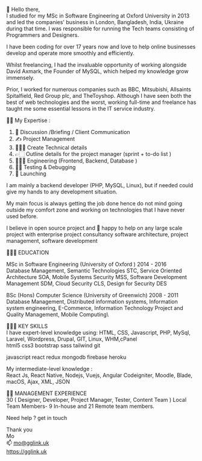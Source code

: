 👋 Hello there,\
I studied for my MSc in Software Engineering at Oxford University in 2013 and led the companies' business in London, Bangladesh, India, Ukraine during that time. I was responsible for running the Tech teams consisting of Programmers and Designers.

I have been coding for over 17 years now and love to help online businesses develop and operate more smoothly and efficiently. 

Whilst freelancing, I had the invaluable opportunity of working alongside David Axmark, the Founder of MySQL, which helped my knowledge grow immensely.

Prior, I worked for numerous companies such as BBC, Mitsubishi, Allsaints Spitalfield, Red Group plc, and TheToyshop. Although I have seen both the best of web technologies and the worst, working full-time and freelance has taught me some essential lessons in the IT service industry.

💪🏼 My Expertise : 
1. 🫱 Discussion /Briefing / Client Communication 
2. ✍️ Project Management 
3. 🧑🏻‍🏫 Create Technical details
4. 👉🏻 Outline details for the project manager (sprint + to-do list )
5. 🧑🏽‍💻 Engineering (Frontend, Backend, Database )
6. 🥷🏽 Testing & Debugging
7. 🚀 Launching

I am mainly a backend developer (PHP, MySQL, Linux), but if needed could give my hands to any development situation.

My main focus is always getting the job done hence do not mind going outside my comfort zone and working on technologies that I have never used before.


I believe in open source project and 💞️ happy to help on any large scale project with enterprise project consultancy software architecture, project management, software development

🧑🏻‍🎓 EDUCATION

MSc in Software Engineering (University of Oxford ) 2014 - 2016\
Database Management, Semantic Technologies STC, Service Oriented Architecture SOA, Mobile Systems Security MSS, Software Development Management SDM, Cloud Security CLS, Design for Security DES
				
BSc (Hons) Computer Science (University of Greenwich) 2008 - 2011\
Database Management, Distributed information systems, Information system engineering, E-Commerce, Information Technology Project and Quality Management, Mobile Computing\

🙋🏻‍♂️ KEY SKILLS\
I have expert-level knowledge using: HTML, CSS, Javascript, PHP, MySql, Laravel, Wordpress, Drupal, GIT, Linux, WHM,cPanel\
html5 css3 bootstrap sass tailwind git

javascript react redux mongodb firebase heroku

My intermediate-level knowledge :\
React Js, React Native, Nodejs, Vuejs, Angular Codeigniter, Moodle, Blade, macOS, Ajax, XML, JSON



👍🏻 MANAGEMENT EXPERIENCE\
30 ( Designer, Developer, Project Manager, Tester, Content Team ) Local Team Members- 9 In-house and 21 Remote team members.

Need help ? get in touch 

Thank you\
Mo\
📫 mo@gglink.uk\
https://gglink.uk
